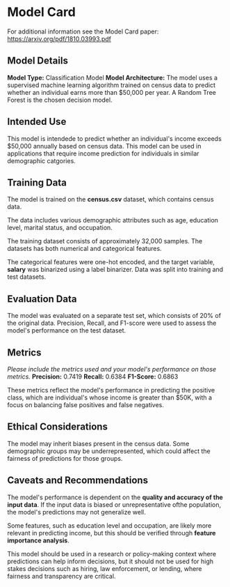 # Model Card

For additional information see the Model Card paper: https://arxiv.org/pdf/1810.03993.pdf

## Model Details
**Model Type:** Classification Model
**Model Architecture:** The model uses a supervised machine learning algorithm trained on census data to predict whether an individual earns more than $50,000 per year. A Random Tree Forest is the chosen decision model.

## Intended Use
This model is intendede to predict whether an individual's income exceeds $50,000 annually based on census data. This model can be used in applications that require income prediction for individuals in similar demographic catgories.

## Training Data
The model is trained on the **census.csv** dataset, which contains census data.

The data includes various demographic attributes such as age, education level, marital status, and occupation.

The training dataset consists of approximately 32,000 samples. The datasets has both numerical and categorical features.

The categorical features were one-hot encoded, and the target variable, **salary** was binarized using a label binarizer. Data was split into training and test datasets.

## Evaluation Data
The model was evaluated on a separate test set, which consists of 20% of the original data. Precision, Recall, and F1-score were used to assess the model's performance on the test dataset.

## Metrics
_Please include the metrics used and your model's performance on those metrics._
**Precision:** 0.7419
**Recall:** 0.6384
**F1-Score:** 0.6863

These metrics reflect the model's performance in predicting the positive class, which are individual's whose income is greater than $50K, with a focus on balancing false positives and false negatives.

## Ethical Considerations
The model may inherit biases present in the census data. Some demographic groups may be underrepresented, which could affect the fairness of predictions for those groups.

## Caveats and Recommendations
The model's performance is dependent on the **quality and accuracy of the input data**. If the input data is biased or unrepresentative ofthe population, the model's predictions may not generalize well.

Some features, such as education level and occupation, are likely more relevant in predicting income, but this should be verified through **feature importance analysis**.

This model should be used in a research or policy-making context where predictions can help inform decisions, but it should not be used for high stakes decisions such as hiring, law enforcement, or lending, where fairness and transparency are critical.